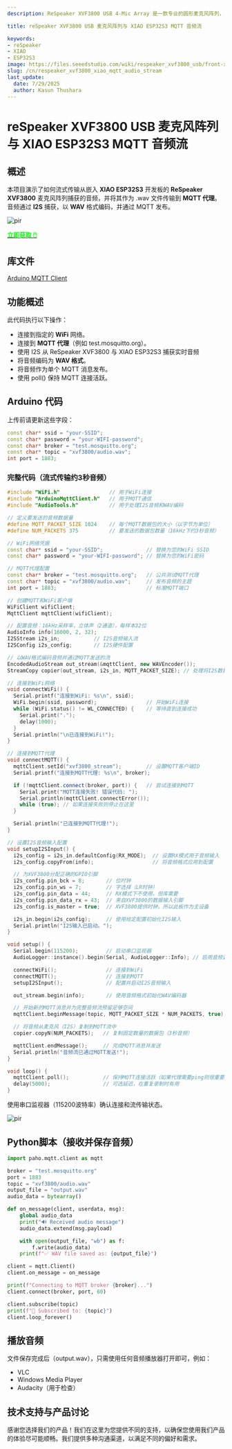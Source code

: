 ```yaml
---
description: ReSpeaker XVF3800 USB 4-Mic Array 是一款专业的圆形麦克风阵列，具有 AEC、波束成形、噪声抑制和 360° 语音捕获功能。与 XIAO ESP32S3 配对，可为智能设备、机器人和物联网应用提供先进的语音控制。探索无缝集成和双模式灵活性。

title: reSpeaker XVF3800 USB 麦克风阵列与 XIAO ESP32S3 MQTT 音频流

keywords:
- reSpeaker
- XIAO
- ESP32S3
image: https://files.seeedstudio.com/wiki/respeaker_xvf3800_usb/front-xiao.webp
slug: /cn/respeaker_xvf3800_xiao_mqtt_audio_stream
last_update:
  date: 7/29/2025
  author: Kasun Thushara
---
```


# reSpeaker XVF3800 USB 麦克风阵列与 XIAO ESP32S3 MQTT 音频流

## 概述

本项目演示了如何流式传输从嵌入 **XIAO ESP32S3** 开发板的 **ReSpeaker XVF3800** 麦克风阵列捕获的音频，并将其作为 .wav 文件传输到 **MQTT 代理**。音频通过 **I2S** 捕获，以 **WAV** 格式编码，并通过 MQTT 发布。


<p style={{textAlign: 'center'}}><img src="https://files.seeedstudio.com/wiki/respeaker_xvf3800_usb/front-xiao.jpg" alt="pir" width={600} height="auto" /></p>

<div class="get_one_now_container" style={{textAlign: 'center'}}>
    <a class="get_one_now_item" href="https://www.seeedstudio.com/ReSpeaker-XVF3800-4-Mic-Array-With-XIAO-ESP32S3-p-6489.html" target="_blank">
            <strong><span><font color={'FFFFFF'} size={"4"}> 立即获取 🖱️</font></span></strong>
    </a>
</div>

## 库文件

[Arduino MQTT Client](https://docs.arduino.cc/libraries/arduinomqttclient/)

## 功能概述

此代码执行以下操作：
- 连接到指定的 **WiFi** 网络。
- 连接到 **MQTT 代理**（例如 test.mosquitto.org）。
- 使用 I2S 从 ReSpeaker XVF3800 与 XIAO ESP32S3 捕获实时音频
- 将音频编码为 **WAV 格式**。
- 将音频作为单个 MQTT 消息发布。
- 使用 poll() 保持 MQTT 连接活跃。

## Arduino 代码

上传前请更新这些字段：

```cpp
const char* ssid = "your-SSID";
const char* password = "your-WIFI-password";
const char* broker = "test.mosquitto.org";
const char* topic = "xvf3800/audio.wav";
int port = 1883;
```

### 完整代码（流式传输约3秒音频）

```cpp
#include "WiFi.h"                // 用于WiFi连接
#include "ArduinoMqttClient.h"   // 用于MQTT通信
#include "AudioTools.h"          // 用于处理I2S音频和WAV编码

// 定义要发送的音频数据量
#define MQTT_PACKET_SIZE 1024    // 每个MQTT数据包的大小（以字节为单位）
#define NUM_PACKETS 375          // 要发送的数据包数量（16kHz下约3秒音频）

// WiFi网络凭据
const char* ssid = "your-SSID";              // 替换为您的WiFi SSID
const char* password = "your-WIFI-password"; // 替换为您的WiFi密码

// MQTT代理配置
const char* broker = "test.mosquitto.org";   // 公共测试MQTT代理
const char* topic = "xvf3800/audio.wav";     // 发布音频的主题
int port = 1883;                             // 标准MQTT端口

// 创建MQTT和WiFi客户端
WiFiClient wifiClient;
MqttClient mqttClient(wifiClient);

// 配置音频：16kHz采样率，立体声（2通道），每样本32位
AudioInfo info(16000, 2, 32);
I2SStream i2s_in;           // I2S音频输入流
I2SConfig i2s_config;       // I2S硬件配置

// 以WAV格式编码音频并通过MQTT发送的流
EncodedAudioStream out_stream(&mqttClient, new WAVEncoder());
StreamCopy copier(out_stream, i2s_in, MQTT_PACKET_SIZE); // 处理将I2S数据复制到MQTT流中

// 连接到WiFi网络
void connectWiFi() {
  Serial.printf("连接到WiFi: %s\n", ssid);
  WiFi.begin(ssid, password);                // 开始WiFi连接
  while (WiFi.status() != WL_CONNECTED) {    // 等待直到连接成功
    Serial.print(".");
    delay(1000);
  }
  Serial.println("\n已连接到WiFi!");
}

// 连接到MQTT代理
void connectMQTT() {
  mqttClient.setId("xvf3800_stream");        // 设置MQTT客户端ID
  Serial.printf("连接到MQTT代理: %s\n", broker);

  if (!mqttClient.connect(broker, port)) {   // 尝试连接到MQTT
    Serial.print("MQTT连接失败! 错误代码: ");
    Serial.println(mqttClient.connectError());
    while (true); // 如果连接失败则停止在这里
  }

  Serial.println("已连接到MQTT代理!");
}

// 设置I2S音频输入配置
void setupI2SInput() {
  i2s_config = i2s_in.defaultConfig(RX_MODE);  // 设置RX模式用于音频输入
  i2s_config.copyFrom(info);                   // 将音频格式应用到配置

  // 为XVF3800分配正确的GPIO引脚
  i2s_config.pin_bck = 8;       // 位时钟
  i2s_config.pin_ws = 7;        // 字选择（LR时钟）
  i2s_config.pin_data = 44;     // RX模式下不使用，但库需要
  i2s_config.pin_data_rx = 43;  // 来自XVF3800的数据输入引脚
  i2s_config.is_master = true;  // XVF3800提供时钟，所以此板作为主设备

  i2s_in.begin(i2s_config);     // 使用给定配置初始化I2S输入
  Serial.println("I2S输入已启动。");
}

void setup() {
  Serial.begin(115200);         // 启动串口监视器
  AudioLogger::instance().begin(Serial, AudioLogger::Info); // 启用音频调试日志

  connectWiFi();                // 连接到WiFi
  connectMQTT();                // 连接到MQTT
  setupI2SInput();              // 配置并启动I2S音频输入

  out_stream.begin(info);       // 使用音频格式初始化WAV编码器

  // 开始新的MQTT消息并为完整音频流预留足够空间
  mqttClient.beginMessage(topic, MQTT_PACKET_SIZE * NUM_PACKETS, true);

  // 将音频从麦克风（I2S）复制到MQTT流中
  copier.copyN(NUM_PACKETS);   // 复制固定数量的数据包（3秒音频）

  mqttClient.endMessage();     // 完成MQTT消息并发送
  Serial.println("音频流已通过MQTT发送!");
}

void loop() {
  mqttClient.poll();           // 保持MQTT连接活跃（如果代理需要ping则很重要）
  delay(5000);                 // 可选延迟，在重复录制时有用
}

```

使用串口监视器（115200波特率）确认连接和流传输状态。

<p style={{textAlign: 'center'}}><img src="https://files.seeedstudio.com/wiki/respeaker_xvf3800_usb/mqtt_sm.PNG" alt="pir" width={700} height="auto" /></p>

## Python脚本（接收并保存音频）

```python
import paho.mqtt.client as mqtt

broker = "test.mosquitto.org"
port = 1883
topic = "xvf3800/audio.wav"
output_file = "output.wav"
audio_data = bytearray()

def on_message(client, userdata, msg):
    global audio_data
    print("🔊 Received audio message")
    audio_data.extend(msg.payload)

    with open(output_file, "wb") as f:
        f.write(audio_data)
    print(f"✅ WAV file saved as: {output_file}")

client = mqtt.Client()
client.on_message = on_message

print(f"Connecting to MQTT broker {broker}...")
client.connect(broker, port, 60)

client.subscribe(topic)
print(f"📡 Subscribed to: {topic}")
client.loop_forever()

```

## 播放音频

文件保存完成后（output.wav），只需使用任何音频播放器打开即可，例如：

- VLC
- Windows Media Player
- Audacity（用于检查）

## 技术支持与产品讨论

感谢您选择我们的产品！我们在这里为您提供不同的支持，以确保您使用我们产品的体验尽可能顺畅。我们提供多种沟通渠道，以满足不同的偏好和需求。

<div class="button_tech_support_container">
<a href="https://forum.seeedstudio.com/" class="button_forum"></a> 
<a href="https://www.seeedstudio.com/contacts" class="button_email"></a>
</div>

<div class="button_tech_support_container">
<a href="https://discord.gg/eWkprNDMU7" class="button_discord"></a> 
<a href="https://github.com/Seeed-Studio/wiki-documents/discussions/69" class="button_discussion"></a>
</div>
